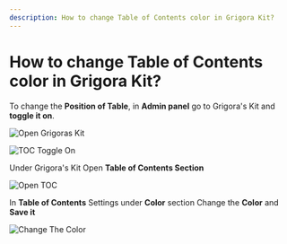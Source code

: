 ```yaml
---
description: How to change Table of Contents color in Grigora Kit?
---
```


# How to change Table of Contents color in Grigora Kit?

To change the **Position of Table**, in **Admin panel** go to Grigora's Kit and **toggle it on**.

![Open Grigoras Kit](/img/tutorial/tccgk1selectGrigoraskit.png)

![TOC Toggle On](/img/tutorial/tccgk2toggleon.png)

Under Grigora's Kit Open **Table of Contents Section**

![Open TOC](/img/tutorial/tccgk3tableOfContents.png)

In **Table of Contents** Settings under **Color** section Change the **Color**  and **Save it**

![Change The Color](/img/tutorial/tccgk4changethecolor.png)